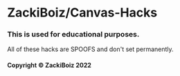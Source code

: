 # ZackiBoiz/Canvas-Hacks

### This is used for educational purposes.

All of these hacks are SPOOFS and don't set permanently.

#### Copyright &copy; ZackiBoiz 2022
